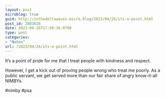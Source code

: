 ```yaml
---
layout: post
microblog: true
guid: http://inthedeltawaves.micro.blog/2023/04/26/its-a-point.html
post_id: 2883626
date: 2023-04-26T17:50:36-0700
type: post
categories:
- "Notes"
url: /2023/04/26/its-a-point.html
---
```

<p>It’s a point of pride for me that I treat people with kindness and respect. </p>
<p>However, I get a kick out of proving people wrong who treat me poorly. As a public servant, we get served more than our fair share of angry know-it-all NIMBYs. </p>
<p>#nimby #psa </p>
